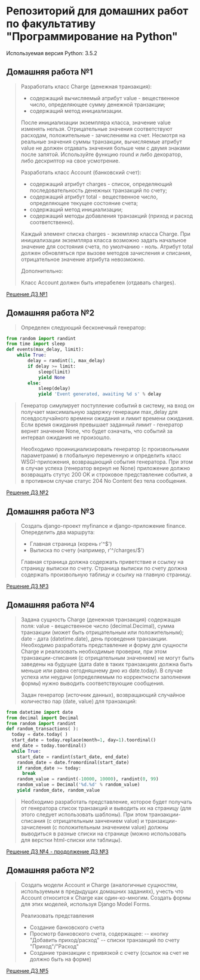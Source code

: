 Репозиторий для домашних работ по факультативу "Программирование на Python"
=========================
Используемая версия Python: 3.5.2

Домашняя работа №1
---------------------------------
> Разработать класс Charge (денежная транзакция):
>
> - содержащий вычисляемый атрибут value - вещественное число, определяющее сумму денежной транзакции;
> - содержащий метод инициализации.
>
> После инициализации экземпляра класса, значение value изменять нельзя. Отрицательные значения соответствуют расходам, положительные - зачислениям на счет. Несмотря на реальные значения суммы транзакции, вычисляемые атрибут value не должен отдавать значения больше чем с двумя знаками после запятой. Используйте функцию round и либо декоратор, либо дескриптор на свое усмотрение.
>
> Разработать класс Account (банковский счет):
> - содержащий атрибут charges - список, определяющий последовательность денежных транзакций по счету;
> - содержащий атрибут total - вещественное число, определяющее текущее состояние счета;
> - содержащий метод инициализации;
> - содержащий методы добавления транзакций (приход и расход соответственно).
>
> Каждый элемент списка charges - экземпляр класса Charge. При инициализации экземпляра класса возможно задать начальное значение для состояния счета, по умолчанию - ноль. Атрибут total должен обновляться при вызове методов зачисления и списания, отрицательное значение атрибута невозможно.
>
> Дополнительно:
>
> Класс Account должен быть итерабелен (отдавать charges).

[Решение ДЗ №1](./hw_1/)

Домашняя работа №2
---------------------------------
> Определен следующий бесконечный генератор:
```python
from random import randint
from time import sleep
def events(max_delay, limit):
    while True:
        delay = randint(1, max_delay)
        if delay >= limit:
            sleep(limit)
            yield None
        else:
            sleep(delay)
            yield 'Event generated, awaiting %d s' % delay
```

>
>Генератор симулирует поступление событий в систему, на вход он получает максимальную задержку генерации max_delay для псевдослучайного времени ожидания и лимит времени ожидания. Если время ожидания превышает заданный лимит - генератор вернет значение None, что будет означать, что событий за интервал ожидания не произошло.
>
>Необходимо проинициализировать генератор (с произвольными параметрами) в глобальную переменную и определить класс WSGI-приложения, возвращающий события генератора. При этом в случае успеха (генератор вернул не None) приложение должно возвращать стутус 200 OK и строковое представление события, а в противном случае статус 204 No Content без тела сообщения.

[Решение ДЗ №2](./hw_2/)

Домашняя работа №3
---------------------------------
> Создать django-проект myfinance и django-приложение finance.
> Опеределить два маршрута:
> * Главная страница (корень r'^$')
> * Выписка по счету (например, r'^/charges/$')
>
> Главная страница должна содержать приветствие и ссылку на страницу выписки по счету.
> Страница выписки по счету должна содержать произвольную таблицу и ссылку на главную страницу.

[Решение ДЗ №3](./hw_3/)

Домашняя работа №4
---------------------------------
> Задана сущность Charge (денежная транзакция) содержащая поля: value - вещественное число (decimal.Decimal), сумма транзакции (может быть отрицательным или положительным); date - дата (datetime.date), день проведения транзакции. Необходимо разработать представление и форму для сущности Charge и реализовать необходимые проверки, при этом транзакции-списания (с отрицательным значением) не могут быть заведены на будущее (дата date в таких транзакциях должна быть меньше или равна сегодняшнему дню из date.today). В случае успеха или неудачи (определяемым по корректности заполнения формы) нужно выводить соответствующие сообщения.
>
> Задан генератор (источник данных), возвращающий случайное количество пар (date, value) для транзакций:
```python
from datetime import date
from decimal import Decimal
from random import randint
def random_transactions( ):
  today = date.today( )
  start_date = today.replace(month=1, day=1).toordinal()
  end_date = today.toordinal()
  while True:
    start_date = randint(start_date, end_date)
    random_date = date.fromordinal(start_date)
    if random_date >= today:
      break
    random_value = randint(-10000, 10000), randint(0, 99)
    random_value = Decimal('%d.%d' % random_value)
    yield random_date, random_value
```

> Необходимо разработать представление, которое будет получать от генератора список транзакций и выводить их на страницу (для этого следует использовать шаблоны). При этом транзакции-списания (с отрицательным занчением value) и транзакции-зачисления (с положительным значением value) должны выводиться в разные списки на странице (можно использовать для верстки html-списки или таблицы).

[Решение ДЗ №4 - продолжение ДЗ №3](./hw_3/)

Домашняя работа №2
---------------------------------
> Создать модели Account и Charge (аналогичные сущностям, используемым в предыдущих домашних заданиях), учесть что Account относится к Charge как один-ко-многим. Создать формы для этих моделей, используя Django Model Forms.
>
> Реализовать представления
> - Создание банковского счета
> - Просмотр банковского счета, содержащее:
> -- кнопку "Добавить приход/расход"
> -- списки транзакций по счету "Приход"/"Расход"
> - Создание транзакции с привязкой с счету (ссылок на счет не должно быть на форме)

[Решение ДЗ №5](./hw_5/)